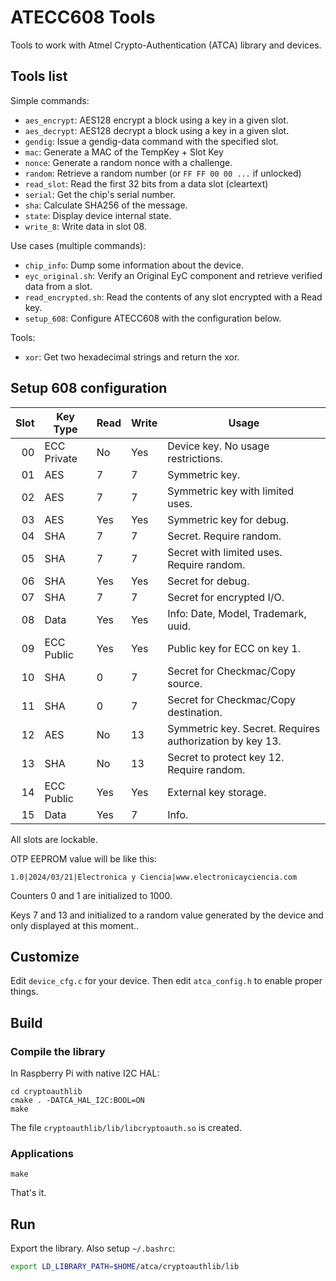 # ATECC608 Tools 

Tools to work with Atmel Crypto-Authentication (ATCA) library and devices.

## Tools list

Simple commands:

- `aes_encrypt`: AES128 encrypt a block using a key in a given slot.
- `aes_decrypt`: AES128 decrypt a block using a key in a given slot.
- `gendig`: Issue a gendig-data command with the specified slot.
- `mac`: Generate a MAC of the TempKey + Slot Key
- `nonce`: Generate a random nonce with a challenge.
- `random`: Retrieve a random number (or `FF FF 00 00 ...` if unlocked)
- `read_slot`: Read the first 32 bits from a data slot (cleartext)
- `serial`: Get the chip's serial number.
- `sha`: Calculate SHA256 of the message.
- `state`: Display device internal state.
- `write_8`: Write data in slot 08.

Use cases (multiple commands):

- `chip_info`: Dump some information about the device.
- `eyc_original.sh`: Verify an Original EyC component and retrieve verified data from a slot.
- `read_encrypted.sh`: Read the contents of any slot encrypted with a Read key.
- `setup_608`: Configure ATECC608 with the configuration below.


Tools:

- `xor`: Get two hexadecimal strings and return the xor.


## Setup 608 configuration

Slot | Key Type    | Read | Write | Usage
----:|-------------|------|-------|-------------
  00 | ECC Private | No   | Yes   | Device key. No usage restrictions.
  01 | AES         | 7    | 7     | Symmetric key.
  02 | AES         | 7    | 7     | Symmetric key with limited uses.
  03 | AES         | Yes  | Yes   | Symmetric key for debug.
  04 | SHA         | 7    | 7     | Secret. Require random.
  05 | SHA         | 7    | 7     | Secret with limited uses. Require random.
  06 | SHA         | Yes  | Yes   | Secret for debug.
  07 | SHA         | 7    | 7     | Secret for encrypted I/O.
  08 | Data        | Yes  | Yes   | Info: Date, Model, Trademark, uuid.
  09 | ECC Public  | Yes  | Yes   | Public key for ECC on key 1.
  10 | SHA         | 0    | 7     | Secret for Checkmac/Copy source.
  11 | SHA         | 0    | 7     | Secret for Checkmac/Copy destination.
  12 | AES         | No   | 13    | Symmetric key. Secret. Requires authorization by key 13.
  13 | SHA         | No   | 13    | Secret to protect key 12. Require random.
  14 | ECC Public  | Yes  | Yes   | External key storage.
  15 | Data        | Yes  | 7     | Info.


All slots are lockable.

OTP EEPROM value will be like this:
```
1.0|2024/03/21|Electronica y Ciencia|www.electronicayciencia.com
```

Counters 0 and 1 are initialized to 1000.

Keys 7 and 13 and initialized to a random value generated by the device and
only displayed at this moment..


## Customize

Edit `device_cfg.c` for your device. Then edit `atca_config.h` to enable proper
things.

## Build

### Compile the library

In Raspberry Pi with native I2C HAL:

```console
cd cryptoauthlib
cmake . -DATCA_HAL_I2C:BOOL=ON
make
```

The file `cryptoauthlib/lib/libcryptoauth.so` is created.

### Applications

`make`

That's it.

## Run

Export the library. Also setup `~/.bashrc`:

```bash
export LD_LIBRARY_PATH=$HOME/atca/cryptoauthlib/lib
```

